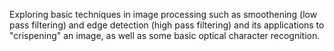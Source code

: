 Exploring basic techniques in image processing such as smoothening (low pass filtering) and edge detection (high pass filtering) and its applications to "crispening" an image, as well as some basic optical character recognition.